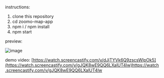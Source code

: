 instructions:

1. clone this repository
2. cd zoomo-map-app
3. npm i / npm install
4. npm start

preview:

![image](https://github.com/gkudemus/googleMapsApi/assets/6787094/1128d6c9-9ec3-4a92-9129-0b77935276f8)


demo video:
[https://watch.screencastify.com/v/dJjTYVk6Q9zscsWlpOk5](https://watch.screencastify.com/v/gJQK8wE9QQ6LXalUT4lw)https://watch.screencastify.com/v/gJQK8wE9QQ6LXalUT4lw
